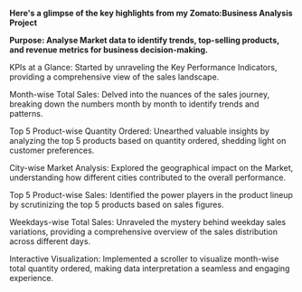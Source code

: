 **Here's a glimpse of the key highlights from my Zomato:Business Analysis Project**

**Purpose: Analyse Market data to identify trends, top-selling products, and revenue metrics for business decision-making.**

KPIs at a Glance: Started by unraveling the Key Performance Indicators, providing a comprehensive view of the sales landscape.

Month-wise Total Sales: Delved into the nuances of the sales journey, breaking down the numbers month by month to identify trends and patterns.

Top 5 Product-wise Quantity Ordered: Unearthed valuable insights by analyzing the top 5 products based on quantity ordered, shedding light on customer preferences.

City-wise Market Analysis: Explored the geographical impact on the Market, understanding how different cities contributed to the overall performance.

Top 5 Product-wise Sales: Identified the power players in the product lineup by scrutinizing the top 5 products based on sales figures.

Weekdays-wise Total Sales: Unraveled the mystery behind weekday sales variations, providing a comprehensive overview of the sales distribution across different days.

Interactive Visualization: Implemented a scroller to visualize month-wise total quantity ordered, making data interpretation a seamless and engaging experience.
